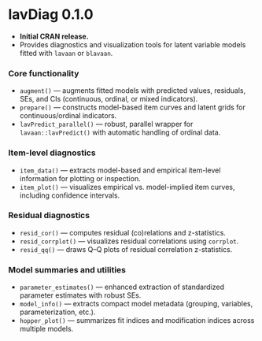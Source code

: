 # lavDiag 0.1.0

* **Initial CRAN release.**
* Provides diagnostics and visualization tools for latent variable models fitted with `lavaan` or `blavaan`.

### Core functionality
* `augment()` — augments fitted models with predicted values, residuals, SEs, and CIs (continuous, ordinal, or mixed indicators).
* `prepare()` — constructs model-based item curves and latent grids for continuous/ordinal indicators.
* `lavPredict_parallel()` — robust, parallel wrapper for `lavaan::lavPredict()` with automatic handling of ordinal data.

### Item-level diagnostics
* `item_data()` — extracts model-based and empirical item-level information for plotting or inspection.
* `item_plot()` — visualizes empirical vs. model-implied item curves, including confidence intervals.

### Residual diagnostics
* `resid_cor()` — computes residual (co)relations and z-statistics.
* `resid_corrplot()` — visualizes residual correlations using `corrplot`.
* `resid_qq()` — draws Q–Q plots of residual correlation z-statistics.

### Model summaries and utilities
* `parameter_estimates()` — enhanced extraction of standardized parameter estimates with robust SEs.
* `model_info()` — extracts compact model metadata (grouping, variables, parameterization, etc.).
* `hopper_plot()` — summarizes fit indices and modification indices across multiple models.
